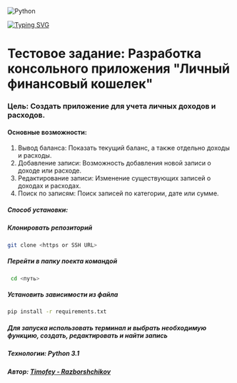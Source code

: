 ![Python](https://img.shields.io/badge/python-3670A0?style=for-the-badge&logo=python&logoColor=ffdd54)

[![Typing SVG](https://readme-typing-svg.herokuapp.com?color=%2336BCF7&lines=Timofey+Python+developer)](https://git.io/typing-svg)
# Тестовое задание: Разработка консольного приложения "Личный финансовый кошелек"

### Цель: Создать приложение для учета личных доходов и расходов.

#### Основные возможности:
1. Вывод баланса: Показать текущий баланс, а также отдельно доходы и расходы.
2. Добавление записи: Возможность добавления новой записи о доходе или расходе.
3. Редактирование записи: Изменение существующих записей о доходах и расходах.
4. Поиск по записям: Поиск записей по категории, дате или сумме.

##### Способ установки:

##### Клонировать репозиторий
``` bash
git clone <https or SSH URL>
 ```
##### Перейти в папку поекта командой 
``` bash
 cd <путь>
```
##### Установить зависимости из файла 
``` bash 
pip install -r requirements.txt
```
##### Для запуска использовать терминал и выбрать необходимую функцию, создать, редактировать и найти запись

##### Технологии: Python 3.1

##### Автор: [Timofey - Razborshchikov](https://github.com/Timofey3085)
